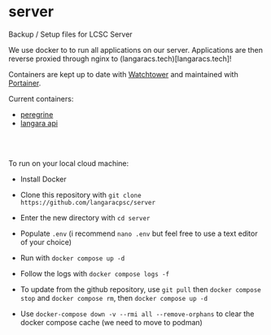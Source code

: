 # server
Backup / Setup files for LCSC Server

We use docker to to run all applications on our server. 
Applications are then reverse proxied through nginx to (langaracs.tech)[langaracs.tech]!

Containers are kept up to date with [Watchtower](https://containrrr.dev/watchtower/) and maintained with [Portainer](https://168.138.79.49:9443).

Current containers:
- [peregrine](https://github.com/langaracpsc/peregrine)
- [langara api](https://github.com/Highfire1/langara-course-api)


<br>
<br>


To run on your local cloud machine: 
- Install Docker
- Clone this repository with `git clone https://github.com/langaracpsc/server`
- Enter the new directory with `cd server`
- Populate `.env` (i recommend `nano .env` but feel free to use a text editor of your choice)
- Run with `docker compose up -d`
- Follow the logs with `docker compose logs -f` 

- To update from the github repository, use `git pull` then `docker compose stop` and `docker compose rm`, then `docker compose up -d`

- Use `docker-compose down -v --rmi all --remove-orphans` to clear the docker compose cache (we need to move to podman)
